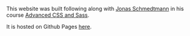 This website was built following along with [Jonas Schmedtmann](https://www.udemy.com/user/jonasschmedtmann/) in his course [Advanced CSS and Sass](https://www.udemy.com/course/advanced-css-and-sass/).

It is hosted on Github Pages [here](https://camiloibanez.github.io/Nexter/).